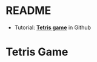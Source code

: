 # README

* Tutorial: **[Tetris game](https://github.com/jonhoo/tetris-tutorial)** in Github

# Tetris Game
